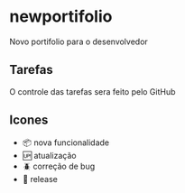 # newportifolio
Novo portifolio para o desenvolvedor

## Tarefas

O controle das tarefas sera feito pelo GitHub

## Icones 

- :package: nova funcionalidade
- :up: atualização
- :beetle: correção de bug
- :checkered_flag: release